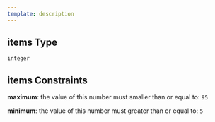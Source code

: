 ```yaml
---
template: description
---
```


## items Type

`integer`

## items Constraints

**maximum**: the value of this number must smaller than or equal to: `95`

**minimum**: the value of this number must greater than or equal to: `5`

